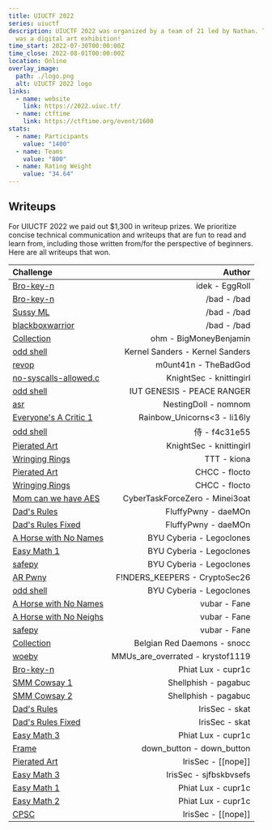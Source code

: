 ```yaml
---
title: UIUCTF 2022
series: uiuctf
description: UIUCTF 2022 was organized by a team of 21 led by Nathan. The theme
  was a digital art exhibition!
time_start: 2022-07-30T00:00:00Z
time_close: 2022-08-01T00:00:00Z
location: Online
overlay_image:
  path: ./logo.png
  alt: UIUCTF 2022 logo
links:
  - name: website
    link: https://2022.uiuc.tf/
  - name: ctftime
    link: https://ctftime.org/event/1600
stats:
  - name: Participants
    value: "1400"
  - name: Teams
    value: "800"
  - name: Rating Weight
    value: "34.64"
---
```


## Writeups

For UIUCTF 2022 we paid out $1,300 in writeup prizes. We prioritize concise technical communication and writeups that are fun to read and learn from, including those written from/for the perspective of beginners. Here are all writeups that won.

| Challenge | Author |
| :------- | ---: |
| [Bro-key-n](https://hackmd.io/cqdzQizWRvSzCwY926S1ZA) | idek - EggRoll |
| [Bro-key-n](https://imp.ress.me/blog/2022-08-01/uiuctf-2022/#bro-key-n) | /bad - /bad |
| [Sussy ML](https://imp.ress.me/blog/2022-08-01/uiuctf-2022/#sussy-ml) | /bad - /bad |
| [blackboxwarrior](https://imp.ress.me/blog/2022-08-01/uiuctf-2022/#blackboxwarrior) | /bad - /bad  |
| [Collection](https://docs.google.com/document/d/1ZBxBOPXPwhuA40-57mup6j7NHM2EOHdASWq73i7GZqI/) | ohm - BigMoneyBenjamin |
| [odd shell](https://github.com/zolutal/ctf-writeups/blob/main/2022/uiuctf/odd-shell/README.md) | Kernel Sanders - Kernel Sanders |
| [revop](https://spclr.ch/uiuctf-2022-revop-1-solve) | m0unt41n - TheBadGod |
| [no-syscalls-allowed.c](https://github.com/knittingirl/CTF-Writeups/tree/main/pwn_challs/UIUCTF22/no-syscalls-allowed.c) | KnightSec - knittingirl |
| [odd shell](https://github.com/peace-ranger/CTF-WriteUps/blob/main/2022/UIUCTF/odd-shell/README.md) | IUT GENESIS - PEACE RANGER |
| [asr](https://nomnom-ctf.github.io/website/uiuctf-2022/) | NestingDoll - nomnom |
| [Everyone's A Critic 1](https://github.com/silly-lily/ctf-writeups/tree/main/2022%20UIUCTF/Everyones%20A%20Critic%201) | Rainbow_Unicorns\<3 - li16ly |
| [odd shell](https://github.com/f4c31e55/writeups/tree/main/odd-shell#odd-shell) | 侍 - f4c31e55 |
| [Pierated Art](https://github.com/knittingirl/CTF-Writeups/blob/main/reversing_challs/UIUCTF22/Pierated%20Art/ReadMe.md) | KnightSec - knittingirl |
| [Wringing Rings](https://hackmd.io/@kiona/SyEOq9Lac) | TTT - kiona |
| [Pierated Art](https://github.com/flocto/writeups/tree/main/2022/UIUCTF/pierated) | CHCC - flocto |
| [Wringing Rings](https://github.com/flocto/writeups/tree/main/2022/UIUCTF/rings) | CHCC - flocto |
| [Mom can we have AES](https://ctf0.de/posts/uiuctf2022-mom-can-we-have-aes/) | CyberTaskForceZero - Minei3oat |
| [Dad's Rules](https://github.com/daeMOn63/ctf-writeups/tree/main/uiuctf22/Dads_Rules) | FluffyPwny - daeMOn |
| [Dad's Rules Fixed](https://github.com/daeMOn63/ctf-writeups/tree/main/uiuctf22/Dads_Rules_Fixed) | FluffyPwny - daeMOn |
| [A Horse with No Names](https://github.com/BYU-CTF-group/writeups/tree/main/UIUCTF_2022/a%20horse%20with%20no%20names) | BYU Cyberia - Legoclones |
| [Easy Math 1](https://github.com/BYU-CTF-group/writeups/tree/main/UIUCTF_2022/easy%20math%201) | BYU Cyberia - Legoclones |
| [safepy](https://github.com/BYU-CTF-group/writeups/tree/main/UIUCTF_2022/safepy) | BYU Cyberia - Legoclones |
| [AR Pwny](https://github.com/bijoy26/ctf-journal/blob/main/uiuctf-2022/web/ARPwny/README.md#-solution-tldr) | F!NDERS_KEEPERS - CryptoSec26 |
| [odd shell](https://github.com/BYU-CTF-group/writeups/tree/main/UIUCTF_2022/odd%20shell) | BYU Cyberia - Legoclones |
| [A Horse with No Names](https://github.com/nikosChalk/ctf-writeups/blob/master/uiuctf22/jail/a-horse-with-no-names/README.md) | vubar - Fane |
| [A Horse with No Neighs](https://github.com/nikosChalk/ctf-writeups/blob/master/uiuctf22/jail/a-horse-with-no-neighs/README.md) | vubar - Fane |
| [safepy](https://github.com/nikosChalk/ctf-writeups/blob/master/uiuctf22/jail/safepy/README.md) | vubar - Fane |
| [Collection](https://spicy-walnut-eb5.notion.site/Collection-50pts-47-solves-f3ff1a9b719d46b3ba98ae35135ed5ee) | Belgian Red Daemons - snocc |
| [woeby](https://github.com/krystof1119/ctf-writeups/blob/master/uiuctf/2022/woeby.md#initial-reconnaissance) | MMUs_are_overrated - krystof1119 |
| [Bro-key-n](https://hackmd.io/@cupr1c/ByUSL1j6q) | Phiat Lux - cupr1c |
| [SMM Cowsay 1](https://pagabuc.me/blog/smm-cowsay-1-and-2-uiuctf-2022) | Shellphish - pagabuc |
| [SMM Cowsay 2](https://pagabuc.me/blog/smm-cowsay-1-and-2-uiuctf-2022) | Shellphish - pagabuc |
| [Dad's Rules](https://irissec.xyz/articles/categories/netsec/2022-08-07/A-Dive-Into-IPv6-Forcing-Hosts-to-Change-IPs-Using-Rogue-Router-Advertisements) | IrisSec - skat |
| [Dad's Rules Fixed](https://irissec.xyz/articles/categories/netsec/2022-08-07/A-Dive-Into-IPv6-Forcing-Hosts-to-Change-IPs-Using-Rogue-Router-Advertisements#systemsdads-rules-fixed) | IrisSec - skat |
| [Easy Math 3](https://hackmd.io/@cupr1c/BkRB5dTa5) | Phiat Lux - cupr1c |
| [Frame](https://gist.github.com/downbtn/6f37dd42504f01d2b2ba84bbb8216110) | down_button - down_button |
| [Pierated Art](https://irissec.xyz/articles/categories/re/2022-08-03/Pierated-Art) | IrisSec - \[\[nope]] |
| [Easy Math 3](https://github.com/IrisSec/irissec.github.io/blob/master/_posts/2022-08-07-easy-math.md#easy-math-1-3-pwn) | IrisSec - sjfbskbvsefs |
| [Easy Math 1](https://hackmd.io/XEBnIbIrQ8OoXdITGvo61A?view#Easy-Math-1) | Phiat Lux - cupr1c |
| [Easy Math 2](https://hackmd.io/XEBnIbIrQ8OoXdITGvo61A?view#Easy-Math-2-and-3) | Phiat Lux - cupr1c |
| [CPSC](https://irissec.xyz/articles/categories/re/2022-08-03/CPSC?note=obviously+this+isnt+vast+cornfields+but+there+isnt+a+cpsc+dropdown+option) | IrisSec - \[\[nope]] |
